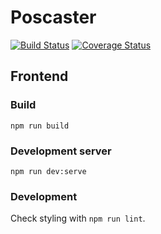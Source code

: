 # Poscaster

[![Build Status](https://travis-ci.org/poscaster/frontend.svg?branch=master)](https://travis-ci.org/poscaster/frontend)
[![Coverage Status](https://coveralls.io/repos/github/poscaster/frontend/badge.svg)](https://coveralls.io/github/poscaster/frontend)

## Frontend

### Build

    npm run build

### Development server

    npm run dev:serve

### Development

Check styling with `npm run lint`.
